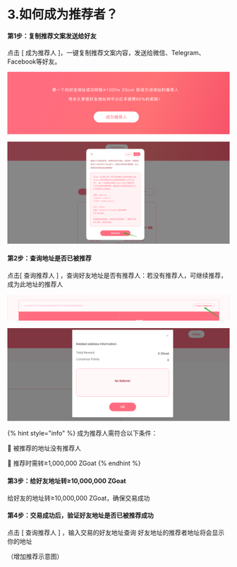 # 3.如何成为推荐者？

#### 第1步：复制推荐文案发送给好友

点击 \[ 成为推荐人 \]，一键复制推荐文案内容，发送给微信、Telegram、Facebook等好友。

![](../../.gitbook/assets/chi-ling-fen-hong-jiang-li-ling-qu-ji-gui-ze-zhong-wen-.png)

![](../../.gitbook/assets/ru-he-cheng-wei-tui-jian-ren-2.png)

#### 第2步：查询地址是否已被推荐

点击\[ 查询推荐人 \] ，查询好友地址是否有推荐人：若没有推荐人，可继续推荐，成为此地址的推荐人

![](../../.gitbook/assets/ru-he-cheng-wei-tui-jian-ren-3.png)

![](../../.gitbook/assets/ru-he-cheng-wei-tui-jian-ren-4.png)

{% hint style="info" %}
 成为推荐人需符合以下条件：

📍 被推荐的地址没有推荐人

📍 推荐时需转≥1,000,000 ZGoat
{% endhint %}

#### 第3步：给好友地址转≥10,000,000 ZGoat

给好友的地址转≥10,000,000 ZGoat，确保交易成功

#### 第4步：交易成功后，验证好友地址是否已被推荐成功

点击 \[ 查询推荐人 \] ，输入交易的好友地址查询  好友地址的推荐者地址将会显示你的地址

（增加推荐示意图）




